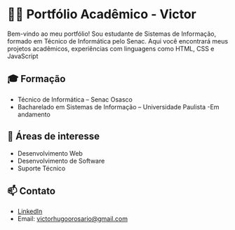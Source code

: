 # 👨‍💻 Portfólio Acadêmico - Victor

Bem-vindo ao meu portfólio! Sou estudante de Sistemas de Informação, formado em Técnico de Informática pelo Senac. Aqui você encontrará meus projetos acadêmicos, experiências com linguagens como HTML, CSS e JavaScript


## 🎓 Formação
- Técnico de Informática – Senac Osasco
- Bacharelado em Sistemas de Informação – Universidade Paulista -Em andamento

## 🎯 Áreas de interesse
- Desenvolvimento Web
- Desenvolvimento de Software
- Suporte Técnico

## 📫 Contato
- [LinkedIn](https://www.linkedin.com/in/victor-rosario-2872b6251/)
- Email: victorhugoorosario@gmail.com
